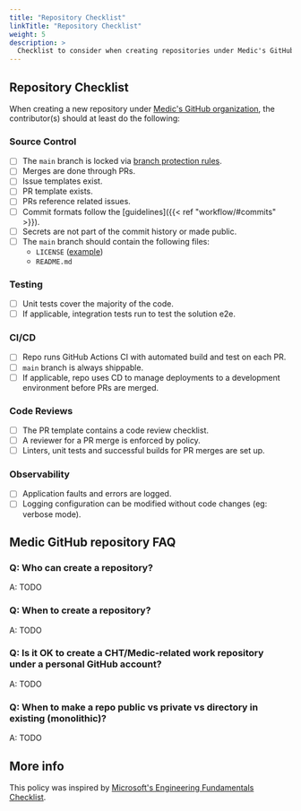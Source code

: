 ```yaml
---
title: "Repository Checklist"
linkTitle: "Repository Checklist"
weight: 5
description: >
  Checklist to consider when creating repositories under Medic's GitHub account
---
```


## Repository Checklist
When creating a new repository under [Medic's GitHub organization](https://github.com/medic), the contributor(s) should at least do the following:

### Source Control
- [ ] The `main` branch is locked via [branch protection rules](https://docs.github.com/en/repositories/configuring-branches-and-merges-in-your-repository/managing-protected-branches/managing-a-branch-protection-rule).
- [ ] Merges are done through PRs.
- [ ] Issue templates exist.
- [ ] PR template exists.
- [ ] PRs reference related issues.
- [ ] Commit formats follow the [guidelines]({{< ref "workflow/#commits" >}}). 
- [ ] Secrets are not part of the commit history or made public.
- [ ] The `main` branch should contain the following files:
    - `LICENSE` ([example](https://github.com/medic/cht-core/blob/master/LICENSE))
    - `README.md`

### Testing
- [ ] Unit tests cover the majority of the code.
- [ ] If applicable, integration tests run to test the solution e2e.

### CI/CD
- [ ] Repo runs GitHub Actions CI with automated build and test on each PR.
- [ ] `main` branch is always shippable.
- [ ] If applicable, repo uses CD to manage deployments to a development environment before PRs are merged.

### Code Reviews
- [ ] The PR template contains a code review checklist.
- [ ] A reviewer for a PR merge is enforced by policy.
- [ ] Linters, unit tests and successful builds for PR merges are set up.

### Observability
- [ ] Application faults and errors are logged.
- [ ] Logging configuration can be modified without code changes (eg: verbose mode).

## Medic GitHub repository FAQ

### Q: Who can create a repository?
A: TODO

### Q: When to create a repository?
A: TODO

### Q: Is it OK to create a CHT/Medic-related work repository under a personal GitHub account?
A: TODO

### Q: When to make a repo public vs private vs directory in existing (monolithic)?
A: TODO

## More info

This policy was inspired by [Microsoft's Engineering Fundamentals Checklist](https://microsoft.github.io/code-with-engineering-playbook/ENG-FUNDAMENTALS-CHECKLIST/).
